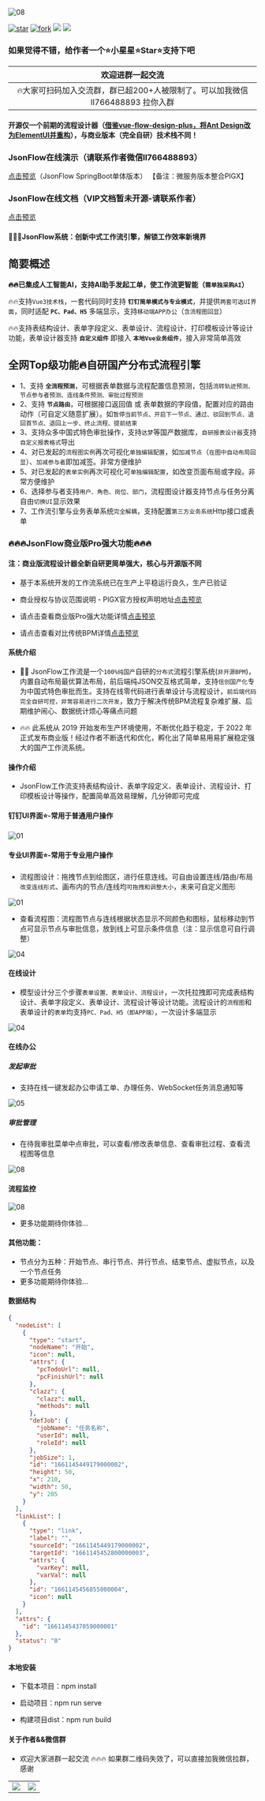 ![08](public/favicon.ico)

[![star](https://gitee.com/jackrolling/json-flow-ui/badge/star.svg?theme=dark)](https://gitee.com/jackrolling/json-flow-ui/stargazers) [![fork](https://gitee.com/jackrolling/json-flow-ui/badge/fork.svg?theme=dark)](https://gitee.com/jackrolling/json-flow-ui/members) <img src="https://img.shields.io/badge/release-v1.0.0-brightgreen.svg"> <img src="https://shields.io/badge/license-APACHE2.0-blue">

### 如果觉得不错，给作者一个⭐️小星星⭐️Star⭐️支持下️吧

|                     欢迎进群一起交流                      |
|:-------------------------------------------------:|
| 🔥大家可扫码加入交流群，群已超200+人被限制了。可以加我微信 ll766488893 拉你入群 |

#### 开源仅一个前期的流程设计器（[借鉴vue-flow-design-plus，将Ant Design改为ElementUI并重构](https://gitee.com/zhangyeping/vue-flow-design-plus)），与商业版本（完全自研）技术栈不同！

### JsonFlow在线演示（请联系作者微信ll766488893）
[点击预览](http://47.109.57.40/)（JsonFlow SpringBoot单体版本） 【备注：微服务版本整合PIGX】

### JsonFlow在线文档（VIP文档暂未开源-请联系作者）
[点击预览](https://flow.pig4cloud.com/)

#### 🎉🎉🎉JsonFlow系统：创新中式工作流引擎，解锁工作效率新境界

## 简要概述

**🔥🔥已集成人工智能AI，支持AI助手发起工单，使工作流更智能（`需单独采购AI`）**

🔥🔥支持`Vue3技术栈`，一套代码同时支持 **`钉钉简单模式与专业模式`**，并提供`两套可选UI界面`，同时适配 **`PC、Pad、H5`** 多端显示，支持`移动端APP办公`（`含流程图回显`）

🔥🔥支持表结构设计、表单字段定义、表单设计、流程设计、打印模板设计等设计功能，表单设计器支持 **`自定义组件`** 即接入 **`本地Vue业务组件`**，接入非常简单高效

## 全网Top级功能🔥自研国产分布式流程引擎
- 1、支持 **`全流程预测`**，可根据表单数据与流程配置信息预测，包括`流转轨迹预测、节点参与者预测、连线条件预测、审批过程预测`
- 2、支持 **`节点路由`**，可根据接口返回值 或 表单数据的字段值，配置对应的路由动作（可自定义随意扩展）。如`暂停当前节点、开启下一节点、通过、驳回到节点、退回首节点、退回上一步、终止流程、提前结束`
- 3、支持众多中国式特色审批操作，支持`达梦`等国产数据库，`自研报表设计器`支持`自定义报表格式`导出
- 4、对已发起的`流程图实例`再次可视化`单独编辑配置`，如`加减节点`（`在图中自动布局回显`）、`加减参与者`即加减签。非常方便维护
- 5、对已发起的`表单实例`再次可视化可`单独编辑配置`，如改变页面布局或字段。非常方便维护
- 6、选择参与者支持`用户、角色、岗位、部门`，流程图设计器支持节点与任务分离自由`切换UI`显示效果
- 7、工作流引擎与业务表单系统`完全解耦`，支持配置`第三方业务系统`Http接口或表单

### 🔥🔥🔥JsonFlow商业版Pro强大功能🔥🔥🔥
#### 注：商业版流程设计器全新自研更简单强大，核心与开源版不同

- 基于本系统开发的工作流系统已在生产上平稳运行良久，生产已验证

- 商业授权与协议范围说明 - PIGX官方授权声明地址[点击预览](https://pig4cloud.com/data/doc/info/auth-intro.html)
- 请点击查看商业版Pro强大功能详情[点击预览](https://flow.pig4cloud.com/home/function/)
- 请点击查看对比传统BPM详情[点击预览](https://flow.pig4cloud.com/home/compare/)

#### 系统介绍

- 🎉🎉 JsonFlow工作流是一个`100%纯国产`自研的`分布式`流程引擎系统(`非开源BPM`)，内置自动布局最优算法布局，前后端纯JSON交互格式简单，支持`信创国产化`专为中国式特色审批而生。支持在线零代码进行表单设计与流程设计，`前后端代码完全自研可控，非常容易进行二次开发`，致力于解决传统BPM流程复杂难扩展、后期维护闹心、数据统计烦心等痛点问题

- 🔥🔥 此系统从 2019 开始发布生产环境使用，不断优化趋于稳定，于 2022 年正式发布商业版！经过作者不断迭代和优化，孵化出了简单易用易扩展稳定强大的国产工作流系统。

#### 操作介绍
- JsonFlow工作流支持表结构设计、表单字段定义、表单设计、流程设计、打印模板设计等操作，配置简单高效易理解，几分钟即可完成

#### 钉钉UI界面⭐️-常用于普通用户操作
![01](public/usages/img_1.png)

#### 专业UI界面⭐-常用于专业用户操作️
- 流程图设计：拖拽节点到绘图区，进行任意连线。可自由设置连线/路由/布局`改变连线形式`、画布内的节点/连线均`可拖拽和调整大小`，未来可自定义图形

![01](public/usages/img.png)

- 查看流程图：流程图节点与连线根据状态显示不同颜色和图标，鼠标移动到节点可显示节点与审批信息，放到线上可显示条件信息（注：显示信息可自行调整）

![04](public/usages/04.png)

#### 在线设计
- 模型设计分三个步骤`表单设置、表单设计、流程设计`，一次托拉拽即可完成表结构设计、表单字段定义、表单设计、流程设计等设计功能。流程设计的`流程图`和表单设计的`表单`均支持`PC、Pad、H5（即APP端）`，一次设计多端显示

![04](public/flow/img_1.png)

#### 在线办公
##### 发起审批
- 支持在线一键发起办公申请工单、办理任务、WebSocket任务消息通知等
  
![05](public/usages/05.png)

##### 审批管理
- 在待我审批菜单中点审批，可以查看/修改表单信息、查看审批过程、查看流程图等信息
  
![08](public/flow/08.png)

#### 流程监控

![08](public/flow/60.png)

- 更多功能期待你体验...

#### 其他功能：
- 节点分为五种：开始节点、串行节点、并行节点、结束节点、虚拟节点，以及一个节点任务
- 更多功能期待你体验...

#### 数据结构
```json
{
  "nodeList": [
    {
      "type": "start",
      "nodeName": "开始",
      "icon": null,
      "attrs": {
        "pcTodoUrl": null,
        "pcFinishUrl": null
      },
      "clazz": {
        "clazz": null,
        "methods": null
      },
      "defJob": {
        "jobName": "任务名称",
        "userId": null,
        "roleId": null
      },
      "jobSize": 1,
      "id": "1661145449179000002",
      "height": 50,
      "x": 210,
      "width": 50,
      "y": 205
    }
  ],
  "linkList": [
    {
      "type": "link",
      "label": "",
      "sourceId": "1661145449179000002",
      "targetId": "1661145452800000003",
      "attrs": {
        "varKey": null,
        "varVal": null
      },
      "id": "1661145456855000004",
      "icon": null
    }
  ],
  "attrs": {
    "id": "1661145437059000001"
  },
  "status": "0"
}
```

#### 本地安装

* 下载本项目：npm install

* 启动项目：npm run serve

* 构建项目dist：npm run build

#### 关于作者&&微信群
- 欢迎大家进群一起交流 🔥🔥🔥 如果群二维码失效了，可以直接加我微信拉群，感谢

<table>
  <tr>
    <td><img src="public/about/me.png"></td>
    <td><img src="public/about/group.png"></td>
  </tr>
</table>
